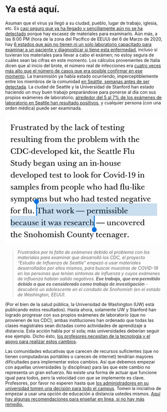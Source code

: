 # Ya está aquí.

Asuman que el virus ya llegó a su ciudad, pueblo, lugar de trabajo, iglesia, etc. Es [casi seguro que ya ha llegado y sencillamente aún no se ha detectado](https://twitter.com/balajis/status/1234879748083503105) porque hay escasez de materiales para examinarlo. Aún más, a las 8:00 PM (hora de la zona del Pacífico de EEUU) del 6 de Marzo de 2020, hay [6 estados que aún no tienen ni un solo laboratorio capacitado para examinar a un paciente y diagnosticar si tiene esta enfermedad](https://www.npr.org/sections/health-shots/2020/03/06/812833596/coronavirus-14-deaths-now-in-u-s-new-cases-in-maryland-colorado), incluso si tuvieran los materiales para llevar a cabo el exámen; no estoy segura de cuáles sean las cifras en este momento. Los cálculos provenientes de Italia dicen que al inicio del brote, el número real de infecciones era [cuatro veces más alto que el número de casos que era posible confirmar en ese momento](https://twitter.com/AdamJKucharski/status/1236004937529798659). La transmisión ya había estado ocurriendo, imperceptiblemente entre los miembros de la comunidad [en Seattle, semanas antes de ser detectada](https://twitter.com/trvrb/status/1236096904678633472). La ciudad de Seattle y la Universidad de Stanford han estado haciendo un muy buen trabajo preparándose para ponerse al día con sus propios exámenes de laboratorio; [alrededor del 5 al 7% de los exámenes de laboratorio en Seattle han resultado positivos](https://twitter.com/UWVirology/status/1236017803162873856), y cualquier persona (con una orden médica) puede ser examinada.

![](images/en/seattle-flu-research.png)

> _Frustrados por la falta de exámenes debido al problema con los materiales para examinar que desarrolló los CDC, el proyecto “Estudio de Influenza de Seattle” empezó a usar materiales desarrollados por ellos mismos, para buscar muestras de COVID-19 en las personas que tenían síntomas de influenza y cuyos exámenes de influenza habían salido negativos. **Ese trabajo, que era permitido debido a que es considerado como trabajo de investigación** - descubrió un adolescente en el condado de Snohomish (en el estado de Washington, EEUU)._

(Por el bien de la salud pública, la Universidad de Washington (UW) está publicando estos resultados). Hasta ahora, solamente UW y Stanford han logrado progresar con sus propios exámenes de laboratorio (que no provienen de los CDC); ambas instituciones han ordenado que todas las clases magistrales sean dictadas como actividades de aprendizaje a distancia. Esta acción habla por sí sola; más universidades deberían seguir ese ejemplo. Dicho ésto, [los profesores necesitan de la tecnología y el apoyo para realizar estos cambios](https://twitter.com/ryanaboyd/status/1236009378295103488).

Las comunidades educativas que carecen de recursos suficientes (que no tienen computadoras portátiles o carecen de internet) tendrían mayores dificultades para implementar estos cambios. Así que debemos empezar con aquellas universidades (y disciplinas) para las que este cambio no representa un gran esfuerzo. No existe una forma de actuar que funcione igual para todos, pero la velocidad con que se implemente es clave. Profesores, por favor no esperen hasta que [los administradores en su universidad  tomen una decisión para todo el campus](https://www.insidehighered.com/news/2020/03/06/roundup-weeks-news-about-colleges-and-coronavirus?utm_content=buffera0fc5&utm_medium=social&utm_source=linkedin&utm_campaign=IHEbuffer). Tomen la iniciativa de empezar a usar una opción de educación a distancia ustedes mismos. [Aquí hay algunas recomendaciones para enseñar en línea, si no hay más remedio.](https://docs.google.com/document/d/1QR7IEgdisO6JtmELs07uUsSSu2Yox86GJY9wGV6mBjA/edit#)
